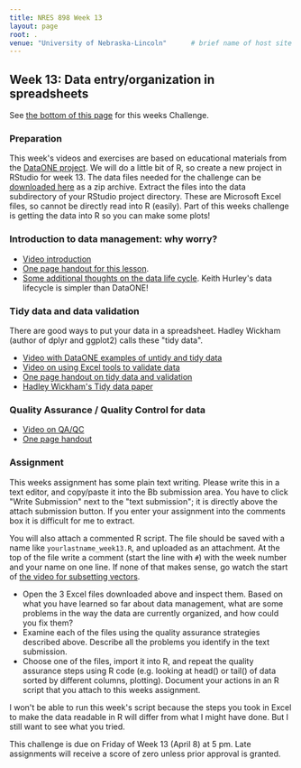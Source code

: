 ```yaml
---
title: NRES 898 Week 13
layout: page
root: .
venue: "University of Nebraska-Lincoln"      # brief name of host site without address (e.g., "Euphoric State University")
---
```


## Week 13: Data entry/organization in spreadsheets

See [the bottom of this page](#assignment) for this weeks Challenge. 

### Preparation

This week's videos and exercises are based on educational materials from the [DataONE project](https://www.dataone.org). We will do a little bit of R, so create a new project in RStudio for week 13. The data files needed for the challenge can be [downloaded here](https://www.dataone.org/sites/all/documents/DataFiles_L04L05L07L08.zip) as a zip archive. Extract the files into the data subdirectory of your RStudio project directory. These are Microsoft Excel files, so cannot be directly read into R \(easily\). Part of this weeks challenge is getting the data into R so you can make some plots!

### Introduction to data management: why worry?

* [Video introduction](https://youtu.be/hgt-rhnLZ6g)
* [One page handout for this lesson](https://www.dataone.org/sites/all/documents/L01_DataManagement_Handout_FINAL.pdf).
* [Some additional thoughts on the data life cycle](http://atyre2.github.io/sampling-novice/01-sampling.html). Keith Hurley's data lifecycle is simpler than DataONE!

### Tidy data and data validation

There are good ways to put your data in a spreadsheet. Hadley Wickham \(author of dplyr and ggplot2\) calls these "tidy data".

* [Video with DataONE examples of untidy and tidy data](https://youtu.be/41XhdFMKA3E)
* [Video on using Excel tools to validate data]()
* [One page handout on tidy data and validation](https://www.dataone.org/sites/all/documents/L04_DataEntryManipulation_Handout_FINAL.pdf) 
* [Hadley Wickham's Tidy data paper](http://vita.had.co.nz/papers/tidy-data.pdf)

### Quality Assurance / Quality Control for data

* [Video on QA/QC]()
* [One page handout](https://www.dataone.org/sites/all/documents/L05_DataQualityControlAssurance_Handout_FINAL.pdf)

### Assignment

This weeks assignment has some plain text writing. Please write this in a text editor, and copy/paste it into the Bb submission area. You have to click "Write Submission" next to the "text submission"; it is directly above the attach submission button. If you enter your assignment into the comments box it is difficult for me to extract. 

You will also attach a commented R script. The file should be saved with a name like `yourlastname_week13.R`, and uploaded as an attachment. At the top of the file write a comment \(start the line with `#`\) with the week number and your name on one line. If none of that makes sense, go watch the start of [the video for subsetting vectors](https://youtu.be/LZB3x6hNZ9M). 

* Open the 3 Excel files downloaded above and inspect them.  Based on what you have learned so far about data management, what are some problems in the way the data are currently organized, and how could you fix them? 
* Examine each of the files using the quality assurance strategies described above. Describe all the problems you identify in the text submission. 
* Choose one of the files, import it into R, and repeat the quality assurance steps using R code \(e.g. looking at head() or tail() of data sorted by different columns, plotting\). Document your actions in an R script that you attach to this weeks assignment. 

I won't be able to run this week's script because the steps you took in Excel to make the data readable in R will differ from what I might have done. But I still want to see what you tried.  
 
This challenge is due on Friday of Week 13 \(April 8\) at 5 pm. Late assignments will receive 
a score of zero unless prior approval is granted.  
